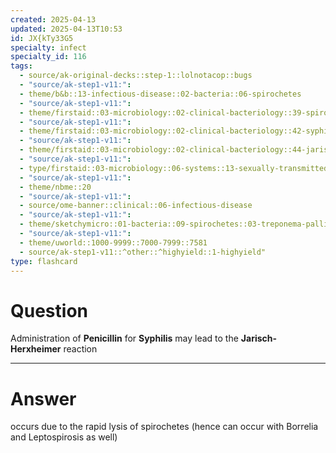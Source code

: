 ```yaml
---
created: 2025-04-13
updated: 2025-04-13T10:53
id: JX{kTy33G5
specialty: infect
specialty_id: 116
tags:
  - source/ak-original-decks::step-1::lolnotacop::bugs
  - "source/ak-step1-v11:": 
  - theme/b&b::13-infectious-disease::02-bacteria::06-spirochetes
  - "source/ak-step1-v11:": 
  - theme/firstaid::03-microbiology::02-clinical-bacteriology::39-spirochetes
  - "source/ak-step1-v11:": 
  - theme/firstaid::03-microbiology::02-clinical-bacteriology::42-syphilis
  - "source/ak-step1-v11:": 
  - theme/firstaid::03-microbiology::02-clinical-bacteriology::44-jarisch-herxheimer-reaction
  - "source/ak-step1-v11:": 
  - type/firstaid::03-microbiology::06-systems::13-sexually-transmitted-infections
  - "source/ak-step1-v11:": 
  - theme/nbme::20
  - "source/ak-step1-v11:": 
  - source/ome-banner::clinical::06-infectious-disease
  - "source/ak-step1-v11:": 
  - theme/sketchymicro::01-bacteria::09-spirochetes::03-treponema-pallidum
  - "source/ak-step1-v11:": 
  - theme/uworld::1000-9999::7000-7999::7581
  - source/ak-step1-v11::^other::^highyield::1-highyield"
type: flashcard
---
```


# Question
Administration of **Penicillin** for **Syphilis** may lead to the **Jarisch-Herxheimer** reaction

---

# Answer
occurs due to the rapid lysis of spirochetes (hence can occur with Borrelia and Leptospirosis as well)